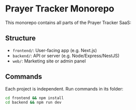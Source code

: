 # Prayer Tracker Monorepo

This monorepo contains all parts of the Prayer Tracker SaaS:

## Structure

- `frontend/`: User-facing app (e.g. Next.js)
- `backend/`: API or server (e.g. Node/Express/NestJS)
- `web/`: Marketing site or admin panel

## Commands

Each project is independent. Run commands in its folder:

```bash
cd frontend && npm install
cd backend && npm run dev
```
